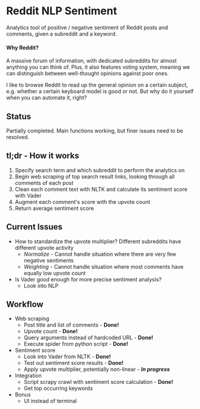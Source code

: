 # Reddit NLP Sentiment
Analytics tool of positive / negative sentiment of Reddit posts and comments, given a subreddit and a keyword.

#### Why Reddit?
A massive forum of information, with dedicated subreddits for almost anything you can think of. Plus, it also features voting system, meaning we can distinguish between well-thought opinions against poor ones.

I like to browse Reddit to read up the general opinion on a certain subject, e.g. whether a certain keyboard model is good or not. But why do it yourself when you can automate it, right?

## Status
Partially completed. Main functions working, but finer issues need to be resolved.

## tl;dr - How it works
1) Specify search term and which subreddit to perform the analytics on
2) Begin web scraping of top search result links, looking through all comments of each post
3) Clean each comment text with NLTK and calculate its sentiment score with Vader
4) Augment each comment's score with the upvote count
5) Return average sentiment score

## Current Issues
* How to standardize the upvote multiplier? Different subreddits have different upvote activity
    * *Normalize* - Cannot handle situation where there are very few negative sentiments
    * *Weighting* - Cannot handle situation where most comments have equally low upvote count
* Is Vader good enough for more precise sentiment analysis?
    * Look into NLP

## Workflow
* Web scraping
    * Post title and list of comments  - **Done!**
    * Upvote count - **Done!**
    * Query arguments instead of hardcoded URL - **Done!**
    * Execute spider from python script - **Done!**
* Sentiment score
    * Look into Vader from NLTK - **Done!**
    * Test out sentiment score results - **Done!**
    * Apply upvote multiplier, potentially non-linear - ***In progress***
* Integration
    * Script scrapy crawl with sentiment score calculation - **Done!**
    * Get top occurring keywords
* Bonus
    * UI instead of terminal

